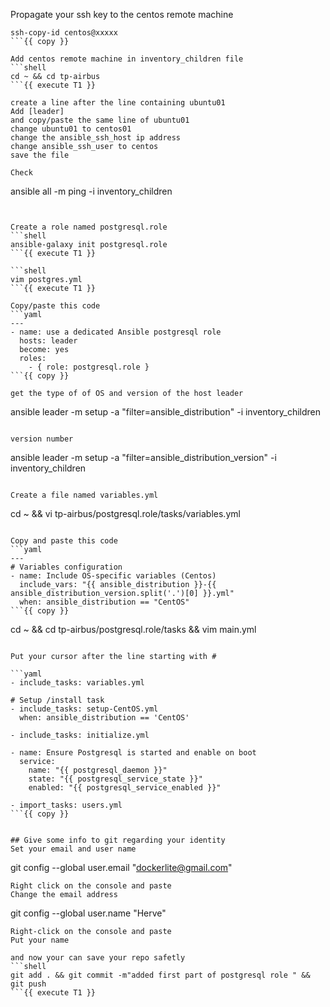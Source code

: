 Propagate your ssh key to the centos remote machine 
```shell
ssh-copy-id centos@xxxxx
```{{ copy }}

Add centos remote machine in inventory_children file 
```shell
cd ~ && cd tp-airbus 
```{{ execute T1 }}

create a line after the line containing ubuntu01  
Add [leader]  
and copy/paste the same line of ubuntu01  
change ubuntu01 to centos01  
change the ansible_ssh_host ip address  
change ansible_ssh_user to centos    
save the file 

Check 
```
ansible all -m ping -i inventory_children
```{{ execute T1 }}


Create a role named postgresql.role
```shell
ansible-galaxy init postgresql.role
```{{ execute T1 }}

```shell
vim postgres.yml
```{{ execute T1 }}

Copy/paste this code 
```yaml
---
- name: use a dedicated Ansible postgresql role
  hosts: leader
  become: yes
  roles:
    - { role: postgresql.role }
```{{ copy }}

get the type of of OS and version of the host leader 
```
ansible leader -m setup -a "filter=ansible_distribution"   -i inventory_children
```{{ execute T1 }}

version number 
```
ansible leader -m setup -a "filter=ansible_distribution_version"   -i inventory_children
```{{ execute T1 }}

Create a file named variables.yml 
```
cd ~ && vi tp-airbus/postgresql.role/tasks/variables.yml 
```{{ execute T1 }}

Copy and paste this code 
```yaml
---
# Variables configuration
- name: Include OS-specific variables (Centos)
  include_vars: "{{ ansible_distribution }}-{{ ansible_distribution_version.split('.')[0] }}.yml"
  when: ansible_distribution == "CentOS"
```{{ copy }}

```
cd ~ && cd tp-airbus/postgresql.role/tasks && vim main.yml
```{{ execute T1 }}

Put your cursor after the line starting with #

```yaml
- include_tasks: variables.yml

# Setup /install task
- include_tasks: setup-CentOS.yml
  when: ansible_distribution == 'CentOS'

- include_tasks: initialize.yml

- name: Ensure Postgresql is started and enable on boot
  service:
    name: "{{ postgresql_daemon }}"
    state: "{{ postgresql_service_state }}"
    enabled: "{{ postgresql_service_enabled }}"

- import_tasks: users.yml
```{{ copy }}


## Give some info to git regarding your identity 
Set your email and user name
```
git config --global user.email "dockerlite@gmail.com"
```{{ copy }}
Right click on the console and paste  
Change the email address   
```
git config --global user.name "Herve"
```{{ copy }}
Right-click on the console and paste   
Put your name   

and now your can save your repo safetly 
```shell
git add . && git commit -m"added first part of postgresql role " && git push 
```{{ execute T1 }}


